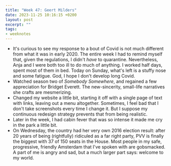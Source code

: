```yaml
---
title: "Week 47: Geert Milders"
date: 2023-11-25 10:16:15 +0200
layout: post
excerpt: ""
tags:
- weeknotes
---
```

- It's curious to see my response to a bout of Covid is not much different from what it was in early 2020. The entire week I had to remind myself that, given the regulations, I didn't _have_ to quarantine. Nevertheless, Anja and I were both too ill to do much of anything. I worked half days, spent most of them in bed. Today on Sunday, what's left is a stuffy nose and some fatigue. God, I hope I don't develop long Covid. 
- Watched season two of _Somebody Somewhere_, and regained a few appreciation for Bridget Everett. The new-sincerity, small-life narratives she crafts are mesmerizing.
- Changed my website a little bit, starting it off with a single page of text with links, leaving out a menu altogether. Sometimes, I feel bad that I don't take screenshots every time I change it. But I suppose my continuous redesign strategy prevents that from being realistic. 
- Later in the week, I had cabin fever that was so intense it made me cry in the park a little bit. 
- On Wednesday, the country had her very own 2016 election result: after 20 years of being (rightfully) ridiculed as a far right party, PVV is finally the biggest with 37 of 150 seats in the House. Most people in my safe, progressive, friendly Amsterdam that I've spoken with are gobsmacked. A part of me is angry and sad, but a much larger part says: welcome to my world.
